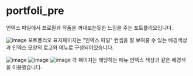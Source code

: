 # portfoli_pre
인덱스 파일에서 프로필과 작품을 꺼내보는듯한 느낌을 주는 포트폴리오입니다.

![image](https://user-images.githubusercontent.com/105402240/187142084-b9fbd73d-eb85-48b7-80d9-157db5f5fa15.png)
포트폴리오 표지페이지는 "인덱스 파일" 컨셉을 잘 보여줄 수 있는 배경색상과 인덱스 모양의 로고와 메뉴로 구성되어있습니다.

![image](https://user-images.githubusercontent.com/105402240/187144006-edb7f974-4deb-4e59-a77a-fe15913b35ce.png)
![image](https://user-images.githubusercontent.com/105402240/187144522-7871961b-b0c8-4005-9560-5b729b4a5c4b.png)
![image](https://user-images.githubusercontent.com/105402240/187144721-55713c43-a440-473c-a3df-9156617c1ed2.png)
각 페이지는 해당하는 메뉴 인덱스 색상과 같은 배경색을 이용했습니다. 
